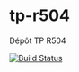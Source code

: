 # tp-r504
Dépôt TP R504

[![Build Status](https://github.com/merketom/tp-r504/actions/workflows/pytest.yml/badge.svg)](https://github.com/merketom/tp-r504/actions)

